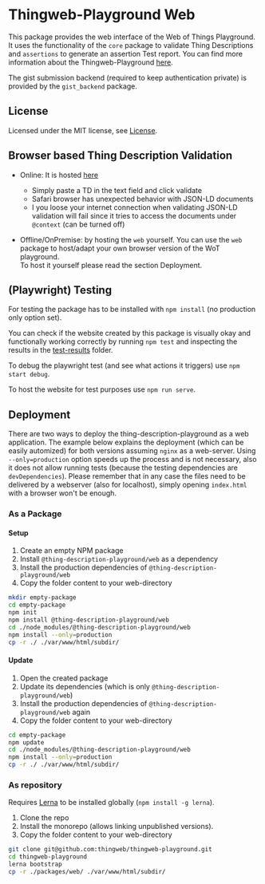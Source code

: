 # Thingweb-Playground Web

This package provides the web interface of the Web of Things Playground.
It uses the functionality of the `core` package to validate Thing Descriptions and `assertions` to generate an assertion Test report.
You can find more information about the Thingweb-Playground [here](https://github.com/thingweb/thingweb-playground).

The gist submission backend (required to keep authentication private) is provided by the `gist_backend` package.

## License

Licensed under the MIT license, see [License](./LICENSE.md).

## Browser based Thing Description Validation

* Online: It is hosted [here](http://plugfest.thingweb.io/playground/)
  * Simply paste a TD in the text field and click validate
  * Safari browser has unexpected behavior with JSON-LD documents
  * I you loose your internet connection when validating JSON-LD validation will fail since it tries to access the documents under `@context` (can be turned off)

* Offline/OnPremise: by hosting the `web` yourself. You can use the `web` package to host/adapt your own browser version of the WoT playground.  
  To host it yourself please read the section Deployment.

## (Playwright) Testing

For testing the package has to be installed with `npm install` (no production only option set).

You can check if the website created by this package is visually okay and functionally working correctly by running `npm test` and inspecting the results in the [test-results](./test_results) folder.

To debug the playwright test (and see what actions it triggers) use `npm start debug`.

To host the website for test purposes use `npm run serve`.

## Deployment

There are two ways to deploy the thing-description-playground as a web application. The example below explains the deployment (which can be easily automized) for both versions assuming `nginx` as a web-server. Using `--only=production` option speeds up the process and is not necessary, also it does not allow running tests (because the testing dependencies are `devDependencies`). Please remember that in any case the files need to be delivered by a webserver (also for localhost), simply opening `index.html` with a browser won't be enough.

### As a Package

#### Setup

1. Create an empty NPM package
2. Install `@thing-description-playground/web` as a dependency
3. Install the production dependencies of `@thing-description-playground/web`
4. Copy the folder content to your web-directory

```sh
mkdir empty-package
cd empty-package
npm init
npm install @thing-description-playground/web
cd ./node_modules/@thing-description-playground/web
npm install --only=production
cp -r ./ ./var/www/html/subdir/
```

#### Update

1. Open the created package
2. Update its dependencies (which is only `@thing-description-playground/web`)
3. Install the production dependencies of `@thing-description-playground/web` again
4. Copy the folder content to your web-directory

```sh
cd empty-package
npm update
cd ./node_modules/@thing-description-playground/web
npm install --only=production
cp -r ./ ./var/www/html/subdir/
```

### As repository

Requires [Lerna](https://www.npmjs.com/package/lerna) to be installed globally (`npm install -g lerna`).

1. Clone the repo
2. Install the monorepo (allows linking unpublished versions).
3. Copy the folder content to your web-directory

```sh
git clone git@github.com:thingweb/thingweb-playground.git
cd thingweb-playground
lerna bootstrap
cp -r ./packages/web/ ./var/www/html/subdir/
```
